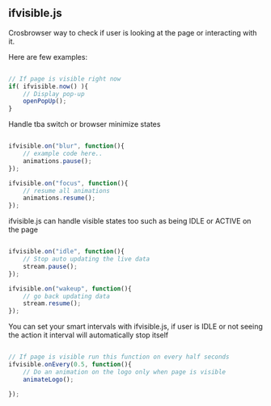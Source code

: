ifvisible.js
------------

Crosbrowser way to check if user is looking at the page or interacting with it.

Here are few examples:


```javascript

// If page is visible right now
if( ifvisible.now() ){
	// Display pop-up
	openPopUp();
}

```

Handle tba switch or browser minimize states

```javascript

ifvisible.on("blur", function(){
	// example code here..
	animations.pause();
});

ifvisible.on("focus", function(){
	// resume all animations
	animations.resume();
});

```

ifvisible.js can handle visible states too such as being IDLE or ACTIVE on the page

```javascript

ifvisible.on("idle", function(){
	// Stop auto updating the live data
	stream.pause();
});

ifvisible.on("wakeup", function(){
	// go back updating data
	stream.resume();
});

```

You can set your smart intervals with ifvisible.js, if user is IDLE or not seeing the action it interval will automatically stop itself

```javascript

// If page is visible run this function on every half seconds
ifvisible.onEvery(0.5, function(){
    // Do an animation on the logo only when page is visible
	animateLogo();

});

```

